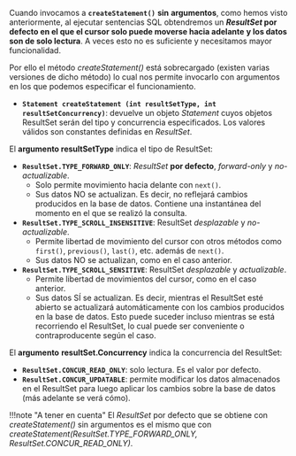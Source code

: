 Cuando invocamos a **`createStatement()`** **sin** **argumentos**, como hemos visto anteriormente, al ejecutar sentencias SQL obtendremos un ***ResultSet* por defecto en el que el cursor solo puede moverse hacia adelante** **y los datos son de solo lectura**. A veces esto no es suficiente y necesitamos mayor funcionalidad.

Por ello el método *createStatement()* está sobrecargado (existen varias versiones de dicho método) lo cual nos permite invocarlo con argumentos en los que podemos especificar el funcionamiento.


- **`Statement createStatement (int resultSetType, int resultSetConcurrency)`**: devuelve un objeto *Statement* cuyos objetos ResultSet serán del tipo y concurrencia especificados. Los valores válidos son constantes definidas en *ResultSet*.


El **argumento resultSetType** indica el tipo de ResultSet:

- **`ResultSet.TYPE_FORWARD_ONLY`**: *ResultSet* **por defecto**, *forward-only* y *no-actualizable*.
	- Solo permite movimiento hacia delante con `next()`.
	- Sus datos NO se actualizan. Es decir, no reflejará cambios producidos en la base de datos. Contiene una instantánea del momento en el que se realizó la consulta.
- **`ResultSet.TYPE_SCROLL_INSENSITIVE`**: ResultSet *desplazable* y *no-actualizable*.
	- Permite libertad de movimiento del cursor con otros métodos como `first()`, `previous()`, `last()`, etc. además de `next()`.
	- Sus datos NO se actualizan, como en el caso anterior.
- **`ResultSet.TYPE_SCROLL_SENSITIVE`**: ResultSet *desplazable* y *actualizable*.
	- Permite libertad de movimientos del cursor, como en el caso anterior.
	- Sus datos SÍ se actualizan. Es decir, mientras el ResultSet esté abierto se actualizará automáticamente con los cambios producidos en la base de datos. Esto puede suceder incluso mientras se está recorriendo el ResultSet, lo cual puede ser conveniente o contraproducente según el caso.

El **argumento** **resultSet.Concurrency** indica la concurrencia del ResultSet:

- **`ResultSet.CONCUR_READ_ONLY`**: solo lectura. Es el valor por defecto.
- **`ResultSet.CONCUR_UPDATABLE`**: permite modificar los datos almacenados en el ResultSet para luego aplicar los cambios sobre la base de datos (más adelante se verá cómo).

!!!note "A tener en cuenta"
    El *ResultSet* por defecto que se obtiene con *createStatement()* sin argumentos es el mismo que con *createStatement(ResultSet.TYPE_FORWARD_ONLY, ResultSet.CONCUR_READ_ONLY)*.
